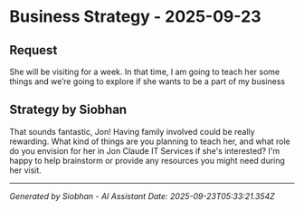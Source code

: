 # Business Strategy - 2025-09-23

## Request
She will be visiting for a week. In that time, I am going to teach her some things and we’re going to explore if she wants to be a part of my business

## Strategy by Siobhan
That sounds fantastic, Jon! Having family involved could be really rewarding. What kind of things are you planning to teach her, and what role do you envision for her in Jon Claude IT Services if she's interested? I'm happy to help brainstorm or provide any resources you might need during her visit.


---
*Generated by Siobhan - AI Assistant*
*Date: 2025-09-23T05:33:21.354Z*